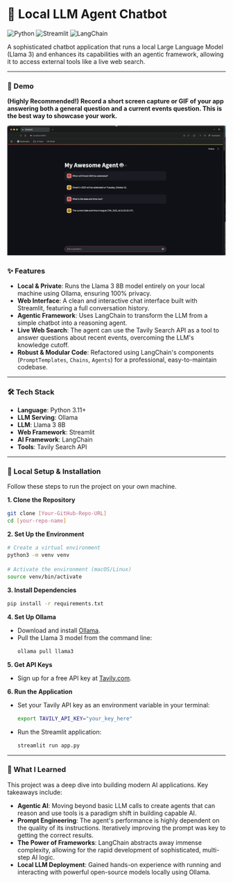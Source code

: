 # 🤖 Local LLM Agent Chatbot

![Python](https://img.shields.io/badge/Python-3.11+-blue.svg)
![Streamlit](https://img.shields.io/badge/Streamlit-1.35-red.svg)
![LangChain](https://img.shields.io/badge/LangChain-0.2-green.svg)

A sophisticated chatbot application that runs a local Large Language Model (Llama 3) and enhances its capabilities with an agentic framework, allowing it to access external tools like a live web search.

---

### 📸 Demo

**(Highly Recommended!) Record a short screen capture or GIF of your app answering both a general question and a current events question. This is the best way to showcase your work.**

![App Demo Screenshot](https://github.com/pkrishnammagari/local-llm-agent-chatbot/blob/main/Screenshot%202025-08-27%20at%2012.59.58.png)

### ✨ Features

* **Local & Private**: Runs the Llama 3 8B model entirely on your local machine using Ollama, ensuring 100% privacy.
* **Web Interface**: A clean and interactive chat interface built with Streamlit, featuring a full conversation history.
* **Agentic Framework**: Uses LangChain to transform the LLM from a simple chatbot into a reasoning agent.
* **Live Web Search**: The agent can use the Tavily Search API as a tool to answer questions about recent events, overcoming the LLM's knowledge cutoff.
* **Robust & Modular Code**: Refactored using LangChain's components (`PromptTemplates`, `Chains`, `Agents`) for a professional, easy-to-maintain codebase.

---

### 🛠️ Tech Stack

* **Language**: Python 3.11+
* **LLM Serving**: Ollama
* **LLM**: Llama 3 8B
* **Web Framework**: Streamlit
* **AI Framework**: LangChain
* **Tools**: Tavily Search API

---

### 🚀 Local Setup & Installation

Follow these steps to run the project on your own machine.

**1. Clone the Repository**
```bash
git clone [Your-GitHub-Repo-URL]
cd [your-repo-name]
```

**2. Set Up the Environment**
```bash
# Create a virtual environment
python3 -m venv venv

# Activate the environment (macOS/Linux)
source venv/bin/activate
```

**3. Install Dependencies**
```bash
pip install -r requirements.txt
```

**4. Set Up Ollama**
* Download and install [Ollama](https://ollama.com/).
* Pull the Llama 3 model from the command line:
    ```bash
    ollama pull llama3
    ```

**5. Get API Keys**
* Sign up for a free API key at [Tavily.com](https://tavily.com/).

**6. Run the Application**
* Set your Tavily API key as an environment variable in your terminal:
    ```bash
    export TAVILY_API_KEY="your_key_here"
    ```
* Run the Streamlit application:
    ```bash
    streamlit run app.py
    ```

---

### 🧠 What I Learned

This project was a deep dive into building modern AI applications. Key takeaways include:

* **Agentic AI**: Moving beyond basic LLM calls to create agents that can reason and use tools is a paradigm shift in building capable AI.
* **Prompt Engineering**: The agent's performance is highly dependent on the quality of its instructions. Iteratively improving the prompt was key to getting the correct results.
* **The Power of Frameworks**: LangChain abstracts away immense complexity, allowing for the rapid development of sophisticated, multi-step AI logic.
* **Local LLM Deployment**: Gained hands-on experience with running and interacting with powerful open-source models locally using Ollama.
